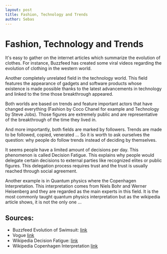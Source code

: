 ```yaml
---
layout: post
title: Fashion, Technology and Trends
author: Sebas
---
```


# Fashion, Technology and Trends

It's easy to gather on the internet articles which summarize the evolution of clothes. For instance, Buzzfeed has created some viral videos regarding the evolution of clothing in the western world.

Another completely unrelated field in the technology world. This field features the appearance of gadgets and software products whose existence is made possible thanks to the latest advancements in technology and linked to the time those breakthrough appeared.

Both worlds are based on trends and feature important actors that have changed everything (Fashion by Coco Chanel for example and Technology by Steve Jobs). Those figures are extremely public and are representative of the breakthrough of the time they lived in.

And more importantly, both fields are marked by followers. Trends are made to be followed, copied, venerated ... So it is worth to ask ourselves the question: why people do follow trends instead of deciding by themselves.

It seems people have a limited amount of decisions per day. This phenomenon is called Decision Fatigue. This explains why people would delegate certain decisions to external parties like recognized elites or public figures. This delegation process requires trust and the trust is usually reached through social agreement.

Another example is in Quantum physics where the Copenhagen Interpretation. This interpretation comes from Niels Bohr and Werner Heisenberg and they are regarded as the main experts in this field. It is the most commonly taught quantum physics interpretation but as the wikipedia article shows, it is not the only one ...

## Sources:

* Buzzfeed Evolution of Swimsuit: 
[link](https://www.youtube.com/watch?v=GX1_2-o1kik)
* Vogue
[link](https://www.youtube.com/watch?v=M4z90wlwYs8)
* Wikipedia Decision Fatigue:
[link](https://en.wikipedia.org/wiki/Decision_fatigue)
* Wikipedia Copenhagen Interpretation
[link](https://en.wikipedia.org/wiki/Copenhagen_interpretation)
